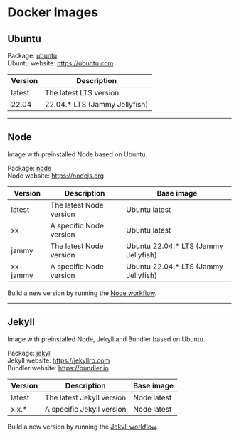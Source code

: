 # Docker Images

## Ubuntu

Package: [ubuntu](https://github.com/jhae-de/docker-images/pkgs/container/ubuntu)  
Ubuntu website: https://ubuntu.com

| Version | Description                   |
|---------|-------------------------------|
| latest  | The latest LTS version        |
| 22.04   | 22.04.* LTS (Jammy Jellyfish) |

***

## Node

Image with preinstalled Node based on Ubuntu.

Package: [node](https://github.com/jhae-de/docker-images/pkgs/container/node)  
Node website: https://nodejs.org

| Version  | Description             | Base image                           |
|----------|-------------------------|--------------------------------------|
| latest   | The latest Node version | Ubuntu latest                        |
| xx       | A specific Node version | Ubuntu latest                        |
| jammy    | The latest Node version | Ubuntu 22.04.* LTS (Jammy Jellyfish) |
| xx-jammy | A specific Node version | Ubuntu 22.04.* LTS (Jammy Jellyfish) |

Build a new version by running
the [Node workflow](https://github.com/jhae-de/docker-images/actions/workflows/node.yaml).

***

## Jekyll

Image with preinstalled Node, Jekyll and Bundler based on Ubuntu.

Package: [jekyll](https://github.com/jhae-de/docker-images/pkgs/container/jekyll)  
Jekyll website: https://jekyllrb.com  
Bundler website: https://bundler.io

| Version | Description               | Base image  |
|---------|---------------------------|-------------|
| latest  | The latest Jekyll version | Node latest |
| x.x.\*  | A specific Jekyll version | Node latest |

Build a new version by running
the [Jekyll workflow](https://github.com/jhae-de/docker-images/actions/workflows/jekyll.yaml).
